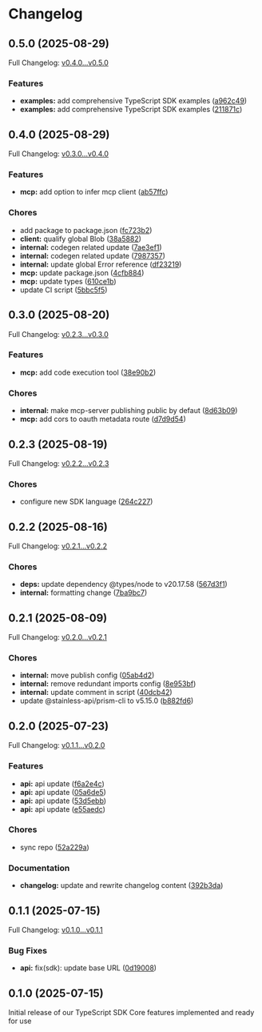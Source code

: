 # Changelog

## 0.5.0 (2025-08-29)

Full Changelog: [v0.4.0...v0.5.0](https://github.com/nuntly/nuntly-sdk-typescript/compare/v0.4.0...v0.5.0)

### Features

* **examples:** add comprehensive TypeScript SDK examples ([a962c49](https://github.com/nuntly/nuntly-sdk-typescript/commit/a962c495ccff388b4c648c2bd8add038ea2a100d))
* **examples:** add comprehensive TypeScript SDK examples ([211871c](https://github.com/nuntly/nuntly-sdk-typescript/commit/211871ce6e6e8f3a26c12cae42c3fcfaf1816c0e))

## 0.4.0 (2025-08-29)

Full Changelog: [v0.3.0...v0.4.0](https://github.com/nuntly/nuntly-sdk-typescript/compare/v0.3.0...v0.4.0)

### Features

* **mcp:** add option to infer mcp client ([ab57ffc](https://github.com/nuntly/nuntly-sdk-typescript/commit/ab57ffc553b2e67f51856834f35667e075674d03))


### Chores

* add package to package.json ([fc723b2](https://github.com/nuntly/nuntly-sdk-typescript/commit/fc723b23113c4a77545febd6d22367e9cf37b01d))
* **client:** qualify global Blob ([38a5882](https://github.com/nuntly/nuntly-sdk-typescript/commit/38a588291258d8d9e9f89439a3ea18cefd9ca3ef))
* **internal:** codegen related update ([7ae3ef1](https://github.com/nuntly/nuntly-sdk-typescript/commit/7ae3ef173a2f5a522cfb9e87af7e00025740fc4f))
* **internal:** codegen related update ([7987357](https://github.com/nuntly/nuntly-sdk-typescript/commit/7987357fabb9c7e726e8ab1e10d28623829c95c2))
* **internal:** update global Error reference ([df23219](https://github.com/nuntly/nuntly-sdk-typescript/commit/df2321970994cf42e70acce41a5b703a7b82100f))
* **mcp:** update package.json ([4cfb884](https://github.com/nuntly/nuntly-sdk-typescript/commit/4cfb8847f7848a0d27afdb0ea7744e78e850a2b5))
* **mcp:** update types ([610ce1b](https://github.com/nuntly/nuntly-sdk-typescript/commit/610ce1bb591400633ed7f01fd3e89d73a41196b6))
* update CI script ([5bbc5f5](https://github.com/nuntly/nuntly-sdk-typescript/commit/5bbc5f560682fd4647cd5485c2f4839f0d405c01))

## 0.3.0 (2025-08-20)

Full Changelog: [v0.2.3...v0.3.0](https://github.com/nuntly/nuntly-sdk-typescript/compare/v0.2.3...v0.3.0)

### Features

* **mcp:** add code execution tool ([38e90b2](https://github.com/nuntly/nuntly-sdk-typescript/commit/38e90b2a53c0d1423ee16f265a8e7f6ed39401b5))


### Chores

* **internal:** make mcp-server publishing public by defaut ([8d63b09](https://github.com/nuntly/nuntly-sdk-typescript/commit/8d63b091494223721998099124d012fc20b3d1d5))
* **mcp:** add cors to oauth metadata route ([d7d9d54](https://github.com/nuntly/nuntly-sdk-typescript/commit/d7d9d541da46bf86781ed4d804c0f33df1e28e4a))

## 0.2.3 (2025-08-19)

Full Changelog: [v0.2.2...v0.2.3](https://github.com/nuntly/nuntly-sdk-typescript/compare/v0.2.2...v0.2.3)

### Chores

* configure new SDK language ([264c227](https://github.com/nuntly/nuntly-sdk-typescript/commit/264c227d43f582e02c3c7b52290154ff893fbe18))

## 0.2.2 (2025-08-16)

Full Changelog: [v0.2.1...v0.2.2](https://github.com/nuntly/nuntly-sdk-typescript/compare/v0.2.1...v0.2.2)

### Chores

* **deps:** update dependency @types/node to v20.17.58 ([567d3f1](https://github.com/nuntly/nuntly-sdk-typescript/commit/567d3f10b7a786624a28a7038a094b0aea83edf0))
* **internal:** formatting change ([7ba9bc7](https://github.com/nuntly/nuntly-sdk-typescript/commit/7ba9bc7aec3aeb4fac17868e32d523d95cf116dc))

## 0.2.1 (2025-08-09)

Full Changelog: [v0.2.0...v0.2.1](https://github.com/nuntly/nuntly-sdk-typescript/compare/v0.2.0...v0.2.1)

### Chores

* **internal:** move publish config ([05ab4d2](https://github.com/nuntly/nuntly-sdk-typescript/commit/05ab4d216f451bcc375cc5335866c42c894b8b21))
* **internal:** remove redundant imports config ([8e953bf](https://github.com/nuntly/nuntly-sdk-typescript/commit/8e953bf0745b6360579d9f89447dcf297099b3bd))
* **internal:** update comment in script ([40dcb42](https://github.com/nuntly/nuntly-sdk-typescript/commit/40dcb42fd30f1aa634a534a17ebdf7fd530e5b78))
* update @stainless-api/prism-cli to v5.15.0 ([b882fd6](https://github.com/nuntly/nuntly-sdk-typescript/commit/b882fd62eed107ee58ecee03ede61fa45e4113c7))

## 0.2.0 (2025-07-23)

Full Changelog: [v0.1.1...v0.2.0](https://github.com/nuntly/nuntly-sdk-typescript/compare/v0.1.1...v0.2.0)

### Features

* **api:** api update ([f6a2e4c](https://github.com/nuntly/nuntly-sdk-typescript/commit/f6a2e4cb1494d3d371aee79c493cf677841e03e5))
* **api:** api update ([05a6de5](https://github.com/nuntly/nuntly-sdk-typescript/commit/05a6de52f01bb2a024726d9de6f6e0e890827ae2))
* **api:** api update ([53d5ebb](https://github.com/nuntly/nuntly-sdk-typescript/commit/53d5ebbf66639ba151f232bbb817f2d1a7ceb466))
* **api:** api update ([e55aedc](https://github.com/nuntly/nuntly-sdk-typescript/commit/e55aedcc2f03995f24bc9b8f4f6ac89014d24d82))


### Chores

* sync repo ([52a229a](https://github.com/nuntly/nuntly-sdk-typescript/commit/52a229a3899fe47a5b3b6cd13dfb3e8cf1bcaff2))


### Documentation

* **changelog:** update and rewrite changelog content ([392b3da](https://github.com/nuntly/nuntly-sdk-typescript/commit/392b3daf2bb747eebfa2040f048fa61836317c29))

## 0.1.1 (2025-07-15)

Full Changelog: [v0.1.0...v0.1.1](https://github.com/nuntly/nuntly-sdk-typescript/compare/v0.1.0...v0.1.1)

### Bug Fixes

* **api:** fix(sdk): update base URL ([0d19008](https://github.com/nuntly/nuntly-sdk-typescript/commit/0d190085f8d06bc9affc901257b6379412630bf2))

## 0.1.0 (2025-07-15)

Initial release of our TypeScript SDK
Core features implemented and ready for use
